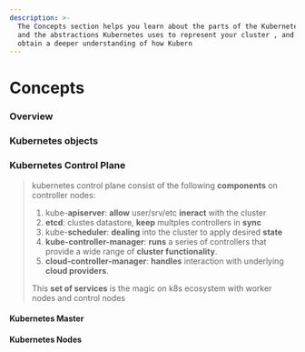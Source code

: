 ```yaml
---
description: >-
  The Concepts section helps you learn about the parts of the Kubernetes system
  and the abstractions Kubernetes uses to represent your cluster , and helps you
  obtain a deeper understanding of how Kubern
---
```


# Concepts

### Overview <a id="overview"></a>

### Kubernetes objects <a id="kubernetes-objects"></a>

### Kubernetes Control Plane <a id="kubernetes-control-plane"></a>

> kubernetes control plane consist of the following **components** on controller nodes: 
>
> 1. kube-**apiserver**: **allow** user/srv/etc **ineract** with the cluster
> 2. **etcd**: clustes datastore, **keep** multples controllers in **sync**
> 3. kube-**scheduler**: **dealing** into the cluster to apply desired **state**
> 4. **kube-controller-manager**: **runs** a series of controllers that provide a wide range of **cluster functionality**.
> 5. **cloud-controller-manager**: **handles** interaction with underlying **cloud providers**.
>
> This **set of services** is the magic on k8s ecosystem with worker nodes and control nodes

#### Kubernetes Master <a id="kubernetes-master"></a>

#### Kubernetes Nodes <a id="kubernetes-nodes"></a>

